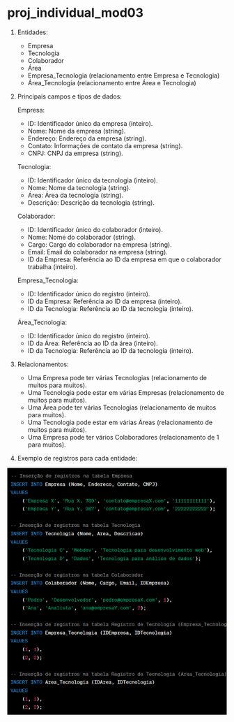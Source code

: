 # proj_individual_mod03

1. Entidades:

   - Empresa
   - Tecnologia
   - Colaborador
   - Área
   - Empresa_Tecnologia (relacionamento entre Empresa e Tecnologia)
   - Área_Tecnologia (relacionamento entre Área e Tecnologia)

2. Principais campos e tipos de dados:

   Empresa:

   - ID: Identificador único da empresa (inteiro).
   - Nome: Nome da empresa (string).
   - Endereço: Endereço da empresa (string).
   - Contato: Informações de contato da empresa (string).
   - CNPJ: CNPJ da empresa (string).

   Tecnologia:

   - ID: Identificador único da tecnologia (inteiro).
   - Nome: Nome da tecnologia (string).
   - Área: Área da tecnologia (string).
   - Descrição: Descrição da tecnologia (string).

   Colaborador:

   - ID: Identificador único do colaborador (inteiro).
   - Nome: Nome do colaborador (string).
   - Cargo: Cargo do colaborador na empresa (string).
   - Email: Email do colaborador na empresa (string).
   - ID da Empresa: Referência ao ID da empresa em que o colaborador trabalha (inteiro).

   Empresa_Tecnologia:

   - ID: Identificador único do registro (inteiro).
   - ID da Empresa: Referência ao ID da empresa (inteiro).
   - ID da Tecnologia: Referência ao ID da tecnologia (inteiro).

   Área_Tecnologia:

   - ID: Identificador único do registro (inteiro).
   - ID da Área: Referência ao ID da área (inteiro).
   - ID da Tecnologia: Referência ao ID da tecnologia (inteiro).

3. Relacionamentos:

   - Uma Empresa pode ter várias Tecnologias (relacionamento de muitos para muitos).
   - Uma Tecnologia pode estar em várias Empresas (relacionamento de muitos para muitos).
   - Uma Área pode ter várias Tecnologias (relacionamento de muitos para muitos).
   - Uma Tecnologia pode estar em várias Áreas (relacionamento de muitos para muitos).
   - Uma Empresa pode ter vários Colaboradores (relacionamento de 1 para muitos).

4. Exemplo de registros para cada entidade:

![Diagrama](sql.png)
